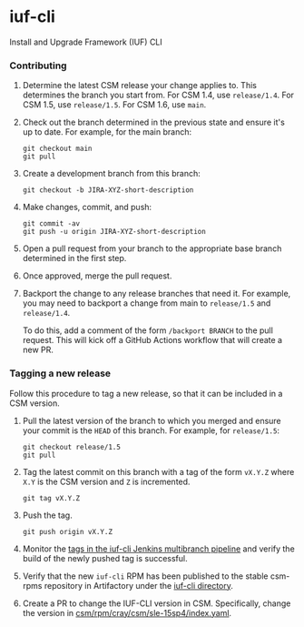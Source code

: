 # iuf-cli

Install and Upgrade Framework (IUF) CLI

### Contributing

1. Determine the latest CSM release your change applies to. This determines the
   branch you start from. For CSM 1.4, use `release/1.4`. For CSM 1.5, use
   `release/1.5`. For CSM 1.6, use `main`.

1. Check out the branch determined in the previous state and ensure it's up to
   date. For example, for the main branch:

   ```
   git checkout main
   git pull
   ```

1. Create a development branch from this branch:

   ```
   git checkout -b JIRA-XYZ-short-description
   ```

1. Make changes, commit, and push:

   ```
   git commit -av
   git push -u origin JIRA-XYZ-short-description
   ```

1. Open a pull request from your branch to the appropriate base branch
   determined in the first step.

1. Once approved, merge the pull request.

1. Backport the change to any release branches that need it. For example,
   you may need to backport a change from main to `release/1.5` and
   `release/1.4`.

   To do this, add a comment of the form `/backport BRANCH` to the pull request.
   This will kick off a GitHub Actions workflow that will create a new PR.

### Tagging a new release

Follow this procedure to tag a new release, so that it can be included in a CSM
version.

1. Pull the latest version of the branch to which you merged and ensure your
   commit is the `HEAD` of this branch. For example, for `release/1.5`:

   ```
   git checkout release/1.5
   git pull
   ```

1. Tag the latest commit on this branch with a tag of the form `vX.Y.Z`
   where `X.Y` is the CSM version and `Z` is incremented.

   ```
   git tag vX.Y.Z
   ```

1. Push the tag.

   ```
   git push origin vX.Y.Z
   ```

1. Monitor the [tags in the iuf-cli Jenkins multibranch pipeline](https://jenkins.algol60.net/job/Cray-HPE/job/iuf-cli/view/tags/)
   and verify the build of the newly pushed tag is successful.

1. Verify that the new `iuf-cli` RPM has been published to the stable csm-rpms repository
   in Artifactory under the [iuf-cli directory](https://artifactory.algol60.net/ui/repos/tree/General/csm-rpms/hpe/stable/sle-15sp4/iuf-cli).

1. Create a PR to change the IUF-CLI version in CSM. Specifically, change the version in
   [csm/rpm/cray/csm/sle-15sp4/index.yaml](https://github.com/Cray-HPE/csm/blob/main/rpm/cray/csm/sle-15sp4/index.yaml).
